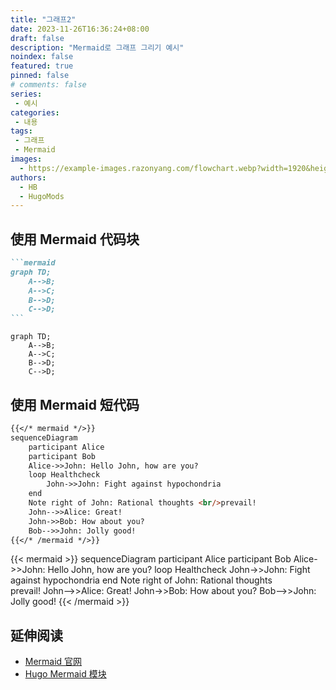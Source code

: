 ```yaml
---
title: "그래프2"
date: 2023-11-26T16:36:24+08:00
draft: false
description: "Mermaid로 그래프 그리기 예시"
noindex: false
featured: true
pinned: false
# comments: false
series:
 - 예시
categories:
 - 내용
tags:
 - 그래프
 - Mermaid
images:
  - https://example-images.razonyang.com/flowchart.webp?width=1920&height=1280
authors:
  - HB
  - HugoMods
---
```


## 使用 Mermaid 代码块

````markdown
```mermaid
graph TD;
    A-->B;
    A-->C;
    B-->D;
    C-->D;
```
````

```mermaid
graph TD;
    A-->B;
    A-->C;
    B-->D;
    C-->D;
```

## 使用 Mermaid 短代码

```markdown
{{</* mermaid */>}}
sequenceDiagram
    participant Alice
    participant Bob
    Alice->>John: Hello John, how are you?
    loop Healthcheck
        John->>John: Fight against hypochondria
    end
    Note right of John: Rational thoughts <br/>prevail!
    John-->>Alice: Great!
    John->>Bob: How about you?
    Bob-->>John: Jolly good!
{{</* /mermaid */>}}
```

{{< mermaid >}}
sequenceDiagram
    participant Alice
    participant Bob
    Alice->>John: Hello John, how are you?
    loop Healthcheck
        John->>John: Fight against hypochondria
    end
    Note right of John: Rational thoughts <br/>prevail!
    John-->>Alice: Great!
    John->>Bob: How about you?
    Bob-->>John: Jolly good!
{{< /mermaid >}}

## 延伸阅读

- [Mermaid 官网](https://mermaid.js.org/)
- [Hugo Mermaid 模块](https://hugomods.com/docs/content/mermaid/)
